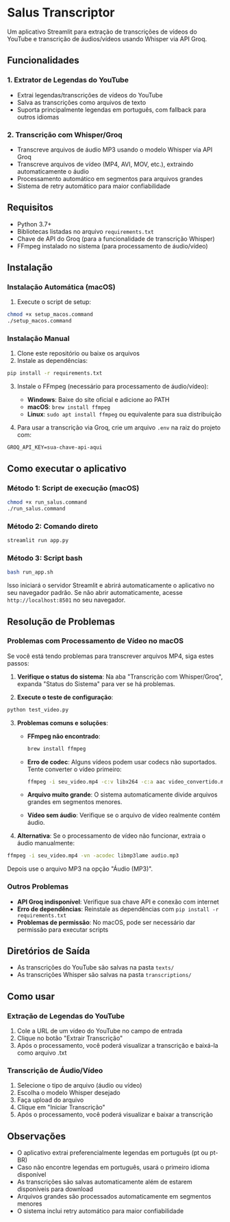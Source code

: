# Salus Transcriptor

Um aplicativo Streamlit para extração de transcrições de vídeos do YouTube e transcrição de áudios/vídeos usando Whisper via API Groq.

## Funcionalidades

### 1. Extrator de Legendas do YouTube
- Extrai legendas/transcrições de vídeos do YouTube
- Salva as transcrições como arquivos de texto
- Suporta principalmente legendas em português, com fallback para outros idiomas

### 2. Transcrição com Whisper/Groq
- Transcreve arquivos de áudio MP3 usando o modelo Whisper via API Groq
- Transcreve arquivos de vídeo (MP4, AVI, MOV, etc.), extraindo automaticamente o áudio
- Processamento automático em segmentos para arquivos grandes
- Sistema de retry automático para maior confiabilidade

## Requisitos

- Python 3.7+
- Bibliotecas listadas no arquivo `requirements.txt`
- Chave de API do Groq (para a funcionalidade de transcrição Whisper)
- FFmpeg instalado no sistema (para processamento de áudio/vídeo)

## Instalação

### Instalação Automática (macOS)

1. Execute o script de setup:
```bash
chmod +x setup_macos.command
./setup_macos.command
```

### Instalação Manual

1. Clone este repositório ou baixe os arquivos
2. Instale as dependências:

```bash
pip install -r requirements.txt
```

3. Instale o FFmpeg (necessário para processamento de áudio/vídeo):
   - **Windows**: Baixe do site oficial e adicione ao PATH
   - **macOS**: `brew install ffmpeg`
   - **Linux**: `sudo apt install ffmpeg` ou equivalente para sua distribuição

4. Para usar a transcrição via Groq, crie um arquivo `.env` na raiz do projeto com:

```
GROQ_API_KEY=sua-chave-api-aqui
```

## Como executar o aplicativo

### Método 1: Script de execução (macOS)
```bash
chmod +x run_salus.command
./run_salus.command
```

### Método 2: Comando direto
```bash
streamlit run app.py
```

### Método 3: Script bash
```bash
bash run_app.sh
```

Isso iniciará o servidor Streamlit e abrirá automaticamente o aplicativo no seu navegador padrão. Se não abrir automaticamente, acesse `http://localhost:8501` no seu navegador.

## Resolução de Problemas

### Problemas com Processamento de Vídeo no macOS

Se você está tendo problemas para transcrever arquivos MP4, siga estes passos:

1. **Verifique o status do sistema**: Na aba "Transcrição com Whisper/Groq", expanda "Status do Sistema" para ver se há problemas.

2. **Execute o teste de configuração**:
```bash
python test_video.py
```

3. **Problemas comuns e soluções**:

   - **FFmpeg não encontrado**: 
     ```bash
     brew install ffmpeg
     ```
   
   - **Erro de codec**: Alguns vídeos podem usar codecs não suportados. Tente converter o vídeo primeiro:
     ```bash
     ffmpeg -i seu_video.mp4 -c:v libx264 -c:a aac video_convertido.mp4
     ```
   
   - **Arquivo muito grande**: O sistema automaticamente divide arquivos grandes em segmentos menores.
   
   - **Vídeo sem áudio**: Verifique se o arquivo de vídeo realmente contém áudio.

4. **Alternativa**: Se o processamento de vídeo não funcionar, extraia o áudio manualmente:
```bash
ffmpeg -i seu_video.mp4 -vn -acodec libmp3lame audio.mp3
```
Depois use o arquivo MP3 na opção "Áudio (MP3)".

### Outros Problemas

- **API Groq indisponível**: Verifique sua chave API e conexão com internet
- **Erro de dependências**: Reinstale as dependências com `pip install -r requirements.txt`
- **Problemas de permissão**: No macOS, pode ser necessário dar permissão para executar scripts

## Diretórios de Saída

- As transcrições do YouTube são salvas na pasta `texts/`
- As transcrições Whisper são salvas na pasta `transcriptions/`

## Como usar

### Extração de Legendas do YouTube
1. Cole a URL de um vídeo do YouTube no campo de entrada
2. Clique no botão "Extrair Transcrição"
3. Após o processamento, você poderá visualizar a transcrição e baixá-la como arquivo .txt

### Transcrição de Áudio/Vídeo
1. Selecione o tipo de arquivo (áudio ou vídeo)
2. Escolha o modelo Whisper desejado
3. Faça upload do arquivo
4. Clique em "Iniciar Transcrição"
5. Após o processamento, você poderá visualizar e baixar a transcrição

## Observações

- O aplicativo extrai preferencialmente legendas em português (pt ou pt-BR)
- Caso não encontre legendas em português, usará o primeiro idioma disponível
- As transcrições são salvas automaticamente além de estarem disponíveis para download
- Arquivos grandes são processados automaticamente em segmentos menores
- O sistema inclui retry automático para maior confiabilidade 